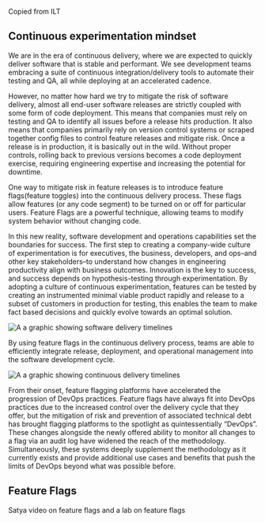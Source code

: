Copied from ILT

## Continuous experimentation mindset

We are in the era of continuous delivery, where we are expected to quickly deliver software that is stable and performant. We see development teams embracing a suite of continuous integration/delivery tools to automate their testing and QA, all while deploying at an accelerated cadence.

However, no matter how hard we try to mitigate the risk of software delivery, almost all end-user software releases are strictly coupled with some form of code deployment. This means that companies must rely on testing and QA to identify all issues before a release hits production. It also means that companies primarily rely on version control systems or scraped together config files to control feature releases and mitigate risk. Once a release is in production, it is basically out in the wild. Without proper controls, rolling back to previous versions becomes a code deployment exercise, requiring engineering expertise and increasing the potential for downtime.

One way to mitigate risk in feature releases is to introduce feature flags(feature toggles) into the continuous delivery process. These flags allow features (or any code segment) to be turned on or off for particular users. Feature Flags are a powerful technique, allowing teams to modify system behavior without changing code.

In this new reality, software development and operations capabilities set the boundaries for success. The first step to creating a company-wide culture of experimentation is for executives, the business, developers, and ops–and other key stakeholders–to understand how changes in engineering productivity align with business outcomes. Innovation is the key to success, and success depends on hypothesis-testing through experimentation. By adopting a culture of continuous experimentation, features can be tested by creating an instrumented minimal viable product rapidly and release to a subset of customers in production for testing, this enables the team to make fact based decisions and quickly evolve towards an optimal solution.

![A a graphic showing software delivery timelines](../media/2-software-delivery.png)

By using feature flags in the continuous delivery process, teams are able to efficiently integrate release, deployment, and operational management into the software development cycle.

![A a graphic showing continuous delivery timelines](../media/2-continuous-delivery.png)

From their onset, feature flagging platforms have accelerated the progression of DevOps practices. Feature flags have always fit into DevOps practices due to the increased control over the delivery cycle that they offer, but the mitigation of risk and prevention of associated technical debt has brought flagging platforms to the spotlight as quintessentially “DevOps”. These changes alongside the newly offered ability to monitor all changes to a flag via an audit log have widened the reach of the methodology. Simultaneously, these systems deeply supplement the methodology as it currently exists and provide additional use cases and benefits that push the limits of DevOps beyond what was possible before.

## Feature Flags

Satya video on feature flags and a lab on feature flags
